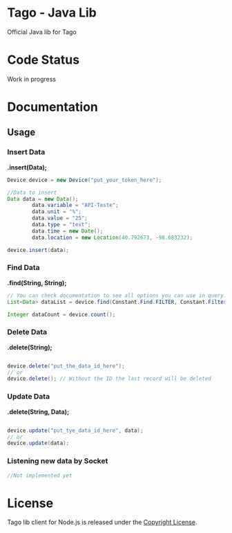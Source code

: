 # Tago - Java Lib
Official Java lib for Tago

# Code Status
Work in progress

# Documentation
## Usage
### Insert Data
**.insert(Data);**

```Java
Device device = new Device("put_your_token_here");

//Data to insert
Data data = new Data();
        data.variable = "API-Teste";
        data.unit = "%";
        data.value = "25";
        data.type = "text";
        data.time = new Date();
        data.location = new Location(40.792673, -98.683232);

device.insert(data);
```

### Find Data
**.find(String, String);**

```java
// You can check documentation to see all options you can use in query.
List<Data> dataList = device.find(Constant.Find.FILTER, Constant.Filter.TYPE);

Integer dataCount = device.count();
```

### Delete Data
**.delete(String);**

```java

device.delete("put_the_data_id_here");
// or
device.delete(); // Without the ID the last record will be deleted
```

### Update Data
**.delete(String, Data);**

```java

device.update("put_tye_data_id_here", data);
// or
device.update(data);
```

### Listening new data by Socket

```java
//Not implemented yet
```

# License
Tago lib client for Node.js is released under the [Copyright License](https://github.com/tago-io/tago-nodejs/blob/master/LICENSE.md).
